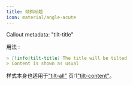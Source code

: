 ```yaml
---
title: 倾斜标题
icon: material/angle-acute
---
```


Callout metadata: "tilt-title"

用法 :

```md
> [!info|tilt-title] The title will be tilted
> Content is shown as usual
```

样式本身也适用于["tilt-all"](../combined-styling/page-17.md)
页:1["tilt-content"](../content-styling/page-7.md)。

